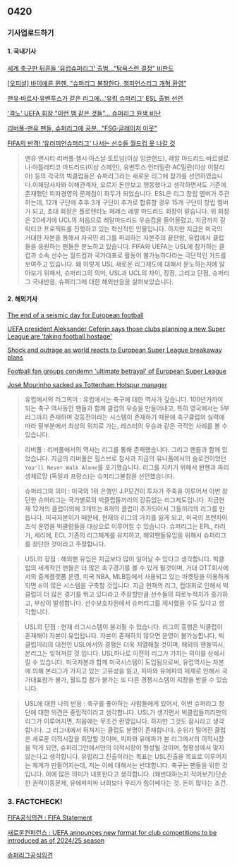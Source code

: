## 0420
### 기사업로드하기
#### 1. 국내기사

[세계 축구판 뒤흔들 ‘유럽슈퍼리그’ 출범…“탐욕스런 결정” 비판도](http://www.hani.co.kr/arti/sports/soccer/991562.html)

[[오피셜] 바이에른 뮌헨, “슈퍼리그 불참한다, 챔피언스리그 개혁 환영”](https://www.goal.com/kr/%EB%89%B4%EC%8A%A4/%EC%98%A4%ED%94%BC%EC%85%9C-%EB%B0%94%EC%9D%B4%EC%97%90%EB%A5%B8-%EB%AE%8C%ED%97%A8-%EC%8A%88%ED%8D%BC%EB%A6%AC%EA%B7%B8-%EB%B6%88%EC%B0%B8%ED%95%9C%EB%8B%A4-%EC%B1%94%ED%94%BC%EC%96%B8%EC%8A%A4%EB%A6%AC%EA%B7%B8-%EA%B0%9C%ED%98%81-%ED%99%98%EC%98%81/1hsja9mf73pb51km7zs65uyg55)

[맨유·바르샤·유벤투스가 같은 리그에…'유럽 슈퍼리그' ESL 출범 선언](https://www.etoday.co.kr/news/view/2016897)

['격노' UEFA 회장 "이런 뱀 같은 것들"... 슈퍼리그 원색 비난](https://star.mt.co.kr/stview.php?no=2021041919475668787&VBC)

[리버풀-맨유 팬들, 슈퍼리그에 공분…"FSG·글레이저 아웃"](http://www.busan.com/view/busan/view.php?code=2021041915230519091)

[FIFA의 반격! ‘유러피언슈퍼리그’ 나서는 선수들 월드컵 못 나갈 것](https://www.chosun.com/sports/sports_photo/2021/04/19/F4PAUO3K3YBPMKO5AHFSVRM6PM/)

> 맨유·맨시티·리버풀·첼시·아스날·토트넘(이상 잉글랜드), 레알 마드리드·바르셀로나·아틀레티코 마드리드(이상 스페인), 유벤투스·인터밀란·AC밀란(이상 이탈리아) 등의 각국의 빅클럽들은 슈퍼리그라는 새로운 리그에 참가를 선언하였습니다.이해당사자와 이해관계자, 오르지 돈만보고 행동했다고 생각하면서도 기존에 존재했던 피파경영의 문제점이 화두가 되었습니다. 
ESL은 리그 창립 멤버가 주관하는데, 12개 구단에 추후 3개 구단이 추가로 합류할 경우 15개 구단이 창립 멤버가 되고, 초대 회장은 플로렌티노 페레스 레알 마드리드 회장이 맡습니다. 위 회장은 20세기에 UCL의 처음으로 레알마드리드 우승컵을 들어올렸고, 지금까지 갈락티코 프로젝트를 진행하고 있는 혁신적인 인물입니다. 하지만 지금은 미국의 거대한 자본을 통해서 자국민 리그를 파괴하는 자본주의 끝판왕, 유럽에서 클럽들을 응원하는 팬들은 분노하고 있습니다. FIFA와 UEFA는 USL에 참가하는 클럽과 소속 선수는 월드컵과 국가대표로 활동이 불가능하다라는 극단적인 카드를 보여주고 있습니다. 왜 이렇게 USL 새로운 리그제도에 대해서 분노하는지에 알아보기 위해서, 슈퍼리그의 의미, USL과 UCL의 차이, 장점, 그리고 단점, 슈퍼리그 국내반응, 슈퍼리그에 대한 해외반응을 살펴보았습니다. 


#### 2. 해외기사
[The end of a seismic day for European football](https://edition.cnn.com/world/live-news/european-super-league-updates-live-cmd-spt/index.html)

[UEFA president Aleksander Ceferin says those clubs planning a new Super League are 'taking football hostage'](https://edition.cnn.com/2021/04/18/sport/football-super-league-announced/index.html)

[Shock and outrage as world reacts to European Super League breakaway plans](https://edition.cnn.com/2021/04/19/football/european-super-league-reaction-politicians-spt-intl/index.html)

[Football fan groups condemn 'ultimate betrayal' of European Super League](https://edition.cnn.com/2021/04/19/football/european-super-league-fan-reaction-spt-intl/index.html)

[José Mourinho sacked as Tottenham Hotspur manager](https://edition.cnn.com/2021/04/19/football/jose-mourinho-fired-tottenham-hotspur-spt-intl/index.html)

> 유럽에서의 리그의미 : 유럽에서는 축구에 대한 역사가 깊습니다. 100년가까이 되는 축구 역사동안 팬들과 함께 클럽의 우승을 만들어내고, 특히 영국에서는 5부리그까지 존재하며 강등전이라는 시스템이 존재하기 때문에 축구클럽의 실력에 따라 밑부분에서 최상의 위치로 가는, 레스터의 우승과 같은 극적인 사례를 볼 수 있습니다.

> 리버풀 : 리버풀에서의 역사는 리그를 통해 존재했습니다. 그리고 팬들과 함께 있었습니다. 지금의 리버풀은 힐스브로 참사과 지금의 유니폼에서의 슬로건이었던 ` You'll Never Walk Alone `를 포기했습니다. 리그를 지키기 위해서 뮌헨과 파리생체르망 (독일과 프랑스)는 슈퍼리그불참을 선언했습니다. 

> 슈퍼리그의 의미 : 미국의 1위 은행인 J.P모건이 투자가 주축을 이루어서 이번 창단한 슈퍼리그는 국가별로의 빅클럽들끼리의 강등없는 리그제도입니다. 지금현재 12개의 클럽이외에 3개또는 8개의 클럽이 추가되어서 그들끼리의 리그를 만듭니다. 미국자본이기 때문에, 현재의 리그의 가치를 잃게 되고, 미국의 프렌차이즈식 운영을 빅클럽들을 대상으로 이루어질 수 있습니다. 슈퍼리그는 EPL, 라리가, 세리에, ECL 기존의 리그체계를 유지하고, 해외팬들유입을 위해서 슈퍼리그를 창단한 것이라고 주장합니다. 

> USL의 장점 : 해외팬 유입은 지금보다 많이 일어날 수 있다고 생각합니다. 빅클럽의 세계적인 팬들은 더 많은 축구경기를 볼 수 있게 될것이며, 거대 OTT회사에서의 중계플랫폼 운영, 미국 NBA, MLB등에서 사용되고 있는 마켓팅을 이용하게 되면 `돈`이 많은 시스템을 구축할 것입니다. 지금 현재의 리그, 컵대회로 인해서 빅클럽이 더 많은 경기를 뛰고 있다라고 주장할만큼 선수들의 피로누적치가 증가하고, 부상이 발생합니다. 선수보호차원에서 슈퍼리그를 제시했을 수도 있다고 생각합니다. 

> USL의 단점 : 현재 리그시스템이 붕괴될 수 있습니다. 리그의 흥행은 빅클럽이 존재해야 자본이 유입됩니다. 자본이 존재하지 않으면 운영이 불가능합니다. 빅클럽끼리의 대전인 USL에서의 경쟁은 더욱 치열해질 것이며, 해외의 팬들역시, 본리그는 잊혀져갈 것 입니다. USL하나로 이전의 리그가 가지는 의미를 상쇄시킬 수 있습니다. 미국자본과 함께 미국시스템이 도입됨으로써, 유럽역사는 자본에 의해 본리그가 가지고 있는 고유성을 잃고, 피파와 유에파의 제제로 인해서 국가대표참가 불가, 월드컵 참가 불가는 또 다른 경쟁시스템이 지장을 받을 수 있습니다. 

> USL에 대한 나의 반응 : 축구를 좋아하는 사람들에게 있어서, 이번 슈퍼리그 창단에 대한 의견은 중립적이라고 생각합니다. USL가 생기면서 빅클럽들끼리만의 리그가 이루어지면, 처음에는 무조건 환영입니다. 하지만 그것도 잠시라고 생각합니다. 그 리그내에서 뒤쳐지는 클럽도 분명이 존재합니다. 순위가 떨어진 클럽은 새로운 이적시장을 희망할 것이며, 피파와 유에파가 본 리그에서의 이적시장을 막게 되면, 슈퍼리그안에서만의 이적시장이 형성될 것이며, 형평성에서 맞지 않는다고 생각합니다. 유럽리그 진출이라는 목표는 USL진출을 목표로 이루어지는 체계가 만들어지는데, 저는 이에 대해서는 반대합니다. 
축구는 팬들을 위한 것입니다. 이에 많은 의미가 내포한다고 생각합니다. (왜반대하는지 적어보기)단순한 권력이동문제, 유에파피파 너희보다 우리가 힘이쎄다는 것. 돈이 많다는 조건.

### 3. FACTCHECK!

[FIFA공식의견 : FIFA Statement](https://www.fifa.com/who-we-are/news/fifa-statement-x3487)

[새로운컨퍼런스 : UEFA announces new format for club competitions to be introduced as of 2024/25 season](https://www.uefa.com/insideuefa/mediaservices/mediareleases/news/0268-1213f7aa85bb-d56154ff8fe8-1000--new-uefa-club-competition-formats-from-2024-25/)

[슈퍼리그공식의견](https://thesuperleague.com/)